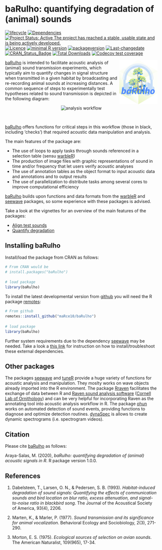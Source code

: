 baRulho: quantifying degradation of (animal) sounds
================

<!-- README.md is generated from README.Rmd. Please edit that file -->
<!-- badges: start -->

[![lifecycle](https://img.shields.io/badge/lifecycle-maturing-brightgreen.svg)](https://lifecycle.r-lib.org/articles/stages.html)
[![Dependencies](https://tinyverse.netlify.com/badge/baRulho)](https://cran.r-project.org/package=baRulho)
[![Project Status: Active The project has reached a stable, usable state
and is being actively
developed.](https://www.repostatus.org/badges/latest/active.svg)](https://www.repostatus.org/#active)
[![Licence](https://img.shields.io/badge/https://img.shields.io/badge/licence-GPL--2-blue.svg)](https://www.gnu.org/licenses/gpl-3.0.en.html)
[![minimal R
version](https://img.shields.io/badge/R%3E%3D-%3E=%203.2.1-6666ff.svg)](https://cran.r-project.org/)
[![packageversion](https://img.shields.io/badge/Package%20version-2.1.0-orange.svg?style=flat-square)](commits/develop)
[![Last-changedate](https://img.shields.io/badge/last%20change-2023--09--28-yellowgreen.svg)](/commits/master)
[![CRAN_Status_Badge](https://www.r-pkg.org/badges/version/baRulho)](https://cran.r-project.org/package=baRulho)
[![Total
Downloads](https://cranlogs.r-pkg.org/badges/grand-total/baRulho)](https://cranlogs.r-pkg.org/badges/grand-total/baRulho)
[![Codecov test
coverage](https://codecov.io/gh/maRce10/baRulho/branch/master/graph/badge.svg)](https://app.codecov.io/gh/maRce10/baRulho?branch=master)
<!-- badges: end -->

<img src="vignettes/baRulho_sticker.png" alt="baRulho logo" align="right" width = "25%" height="25%"/>

[baRulho](https://cran.r-project.org/package=baRulho) is intended to
facilitate acoustic analysis of (animal) sound transmission experiments,
which typically aim to quantify changes in signal structure when
transmitted in a given habitat by broadcasting and re-recording animal
sounds at increasing distances. A common sequence of steps to
experimentally test hypotheses related to sound transmission is depicted
in the following diagram:

<center>
<img src="vignettes/analysis_workflow.jpg" alt="analysis workflow" width="620">
</center>

 

[baRulho](https://marce10.github.io/baRulho/) offers functions for
critical steps in this workflow (those in black, including ‘checks’)
that required acoustic data manipulation and analysis.

The main features of the package are:

- The use of loops to apply tasks through sounds referenced in a
  selection table (sensu
  [warbleR](https://cran.r-project.org/package=warbleR))
- The production of image files with graphic representations of sound in
  time and/or frequency that let users verify acoustic analyses
- The use of annotation tables as the object format to input acoustic
  data and annotations and to output results
- The use of parallelization to distribute tasks among several cores to
  improve computational efficiency

[baRulho](https://marce10.github.io/baRulho/) builds upon functions and
data formats from the
[warbleR](https://cran.r-project.org/package=warbleR) and
[seewave](https://cran.r-project.org/package=seewave) packages, so some
experience with these packages is advised.

Take a look at the vignettes for an overview of the main features of the
packages:

- [Align test
  sounds](https://marce10.github.io/baRulho/articles/align_test_sounds.html)
- [Quantify
  degradation](https://marce10.github.io/baRulho/articles/quantify_degradation.html)

## Installing baRulho

Install/load the package from CRAN as follows:

``` r
# From CRAN would be
# install.packages("baRulho")

# load package
library(baRulho)
```

To install the latest developmental version from
[github](https://github.com/) you will need the R package
[remotes](https://cran.r-project.org/package=remotes):

``` r
# From github
remotes::install_github("maRce10/baRulho")

# load package
library(baRulho)
```

Further system requirements due to the dependency
[seewave](https://rug.mnhn.fr/seewave/) may be needed. Take a look a
[this link](https://rug.mnhn.fr/seewave/inst.html) for instruction on
how to install/troubleshoot these external dependencies.

## Other packages

The packages [seewave](https://cran.r-project.org/package=seewave) and
[tuneR](https://cran.r-project.org/package=seewave) provide a huge
variety of functions for acoustic analysis and manipulation. They moslty
works on wave objects already imported into the R environment. The
package [Rraven](https://cran.r-project.org/package=Rraven) facilitates
the exchange of data between R and [Raven sound analysis
software](https://ravensoundsoftware.com) ([Cornell Lab of
Ornithology](https://www.birds.cornell.edu/home)) and can be very
helpful for incorporating Raven as the annotating tool into acoustic
analysis workflow in R. The package
[ohun](https://github.com/ropensci/ohun) works on automated detection of
sound events, providing functions to diagnose and optimize detection
routines. [dynaSpec](https://cran.r-project.org/package=seewave) is
allows to create dynamic spectrograms (i.e. spectrogram videos).

## Citation

Please cite [baRulho](https://marce10.github.io/baRulho/) as follows:

Araya-Salas, M. (2020), *baRulho: quantifying degradation of (animal)
acoustic signals in R*. R package version 1.0.0.

## References

1.  Dabelsteen, T., Larsen, O. N., & Pedersen, S. B. (1993).
    *Habitat-induced degradation of sound signals: Quantifying the
    effects of communication sounds and bird location on blur ratio,
    excess attenuation, and signal-to-noise ratio in blackbird song*.
    The Journal of the Acoustical Society of America, 93(4), 2206.

2.  Marten, K., & Marler, P. (1977). *Sound transmission and its
    significance for animal vocalization*. Behavioral Ecology and
    Sociobiology, 2(3), 271-290.

3.  Morton, E. S. (1975). *Ecological sources of selection on avian
    sounds*. The American Naturalist, 109(965), 17-34.
